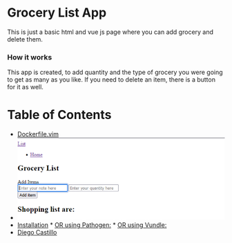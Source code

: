 # Grocery List App
This is just a basic html and vue js page where you can add grocery and delete them.

###  How it works
This app is created, to add quantity and the type of grocery you were going to get as many as you like. If you need to delete an item,
there is a button for it as well. 
 


Table of Contents
=================

  * [Dockerfile.vim](#dockerfilevim)
  * ![screenshot](screenshots/grocery.png)
  * [Installation](#installation)
        * [OR using Pathogen:](#or-using-pathogen)
        * [OR using Vundle:](#or-using-vundle)
  * [Diego Castillo](#license)
